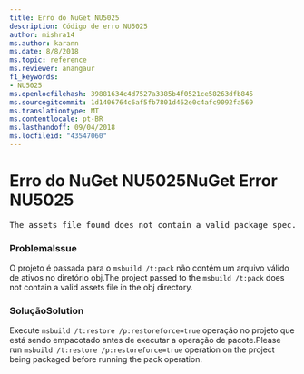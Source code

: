 ```yaml
---
title: Erro do NuGet NU5025
description: Código de erro NU5025
author: mishra14
ms.author: karann
ms.date: 8/8/2018
ms.topic: reference
ms.reviewer: anangaur
f1_keywords:
- NU5025
ms.openlocfilehash: 39881634c4d7527a3385b4f0521ce58263dfb845
ms.sourcegitcommit: 1d1406764c6af5fb7801d462e0c4afc9092fa569
ms.translationtype: MT
ms.contentlocale: pt-BR
ms.lasthandoff: 09/04/2018
ms.locfileid: "43547060"
---
```

# <a name="nuget-error-nu5025"></a><span data-ttu-id="1bc76-103">Erro do NuGet NU5025</span><span class="sxs-lookup"><span data-stu-id="1bc76-103">NuGet Error NU5025</span></span>
<pre>The assets file found does not contain a valid package spec. Try restoring the project again. The location of the assets file is F:\project\obj\project.assets.json.</pre>

### <a name="issue"></a><span data-ttu-id="1bc76-104">Problema</span><span class="sxs-lookup"><span data-stu-id="1bc76-104">Issue</span></span>

<span data-ttu-id="1bc76-105">O projeto é passada para o `msbuild /t:pack` não contém um arquivo válido de ativos no diretório obj.</span><span class="sxs-lookup"><span data-stu-id="1bc76-105">The project passed to the `msbuild /t:pack` does not contain a valid assets file in the obj directory.</span></span>


### <a name="solution"></a><span data-ttu-id="1bc76-106">Solução</span><span class="sxs-lookup"><span data-stu-id="1bc76-106">Solution</span></span>

<span data-ttu-id="1bc76-107">Execute `msbuild /t:restore /p:restoreforce=true` operação no projeto que está sendo empacotado antes de executar a operação de pacote.</span><span class="sxs-lookup"><span data-stu-id="1bc76-107">Please run `msbuild /t:restore /p:restoreforce=true` operation on the project being packaged before running the pack operation.</span></span>

